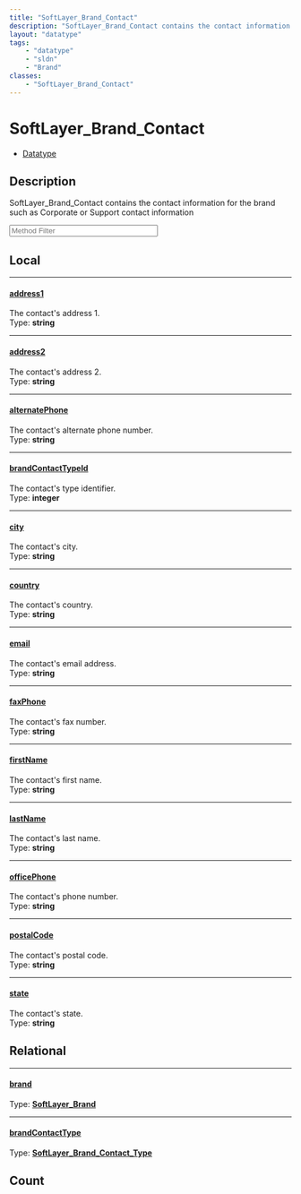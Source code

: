 ```yaml
---
title: "SoftLayer_Brand_Contact"
description: "SoftLayer_Brand_Contact contains the contact information for the brand such as Corporate or Support contact information"
layout: "datatype"
tags:
    - "datatype"
    - "sldn"
    - "Brand"
classes:
    - "SoftLayer_Brand_Contact"
---
```


# SoftLayer_Brand_Contact
<div id='service-datatype'>
    <ul id='sldn-reference-tabs'>
        <li id='datatype'> <a href='/reference/datatypes/SoftLayer_Brand_Contact' >Datatype</a></li>
    </ul>
</div>

## Description 
SoftLayer_Brand_Contact contains the contact information for the brand such as Corporate or Support contact information 





<!-- Service Filer BEGIN -->
<div class="view-filters">
        <div class="clearfix">
            <div class="search-input-box">
                <input placeholder="Method Filter" onkeyup="titleSearch(inputId='prop-input', divId='properties', elementClass='prop-row')" 
                    type="text" id="prop-input" value="" size="30" maxlength="128" class="form-text">
            </div>
        </div>
</div>
<!-- Service Filer END -->

<div id="properties" class="content">
<div id="localProperties" class="prop-content" >

## Local
-----
[address1]: #address1
#### [address1]
The contact's address 1.  
<span class="type-label">Type: </span>**string**

-----
[address2]: #address2
#### [address2]
The contact's address 2.  
<span class="type-label">Type: </span>**string**

-----
[alternatePhone]: #alternatephone
#### [alternatePhone]
The contact's alternate phone number.  
<span class="type-label">Type: </span>**string**

-----
[brandContactTypeId]: #brandcontacttypeid
#### [brandContactTypeId]
The contact's type identifier.  
<span class="type-label">Type: </span>**integer**

-----
[city]: #city
#### [city]
The contact's city.  
<span class="type-label">Type: </span>**string**

-----
[country]: #country
#### [country]
The contact's country.  
<span class="type-label">Type: </span>**string**

-----
[email]: #email
#### [email]
The contact's email address.  
<span class="type-label">Type: </span>**string**

-----
[faxPhone]: #faxphone
#### [faxPhone]
The contact's fax number.  
<span class="type-label">Type: </span>**string**

-----
[firstName]: #firstname
#### [firstName]
The contact's first name.  
<span class="type-label">Type: </span>**string**

-----
[lastName]: #lastname
#### [lastName]
The contact's last name.  
<span class="type-label">Type: </span>**string**

-----
[officePhone]: #officephone
#### [officePhone]
The contact's phone number.  
<span class="type-label">Type: </span>**string**

-----
[postalCode]: #postalcode
#### [postalCode]
The contact's postal code.  
<span class="type-label">Type: </span>**string**

-----
[state]: #state
#### [state]
The contact's state.  
<span class="type-label">Type: </span>**string**

</div>
<!-- LOCAL PROPERTY END -->

<div id="relationalProperties"  class="prop-content" >

## Relational
-----
[brand]: #brand
#### [brand]
  
<span class="type-label">Type: </span>**<a href='/reference/datatypes/SoftLayer_Brand'>SoftLayer_Brand </a>**

-----
[brandContactType]: #brandcontacttype
#### [brandContactType]
  
<span class="type-label">Type: </span>**<a href='/reference/datatypes/SoftLayer_Brand_Contact_Type'>SoftLayer_Brand_Contact_Type </a>**


## Count
</div>


